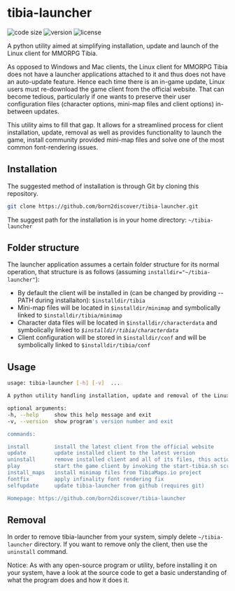 # tibia-launcher

![code size](https://img.shields.io/github/languages/code-size/born2discover/tibia-launcher.svg) ![version](https://img.shields.io/badge/version-1.0.0-blue.svg) ![license](https://img.shields.io/github/license/born2discover/tibia-launcher.svg)

A python utility aimed at simplifying installation, update and launch of the Linux client for MMORPG Tibia.

As opposed to Windows and Mac clients, the Linux client for MMORPG Tibia does not have a launcher applications attached to it and thus does not have an auto-update feature. Hence each time there is an in-game update, Linux users must re-download the game client from the official website. That can become tedious, particularly if one wants to preserve their user configuration files (character options, mini-map files and client options) in-between updates.

This utility aims to fill that gap. It allows for a streamlined process for client installation, update, removal as well as provides functionality to launch the game, install community provided mini-map files and solve one of the most common font-rendering issues.

## Installation

The suggested method of installation is through Git by cloning this repository.

```bash
git clone https://github.com/born2discover/tibia-launcher.git
```

The suggest path for the installation is in your home directory: `~/tibia-launcher`

## Folder structure

The launcher application assumes a certain folder structure for its normal operation, that structure is as follows (assuming `installdir="~/tibia-launcher"`):

- By default the client will be installed in (can be changed by providing --PATH during installaiton): `$installdir/tibia`
- Mini-map files will be located in `$installdir/minimap` and symbolically linked to `$installdir/tibia/minimap`
- Character data files will be located in `$installdir/characterdata` and symbolically linked to *`$installdir/tibia/characterdata`*
- Client configuration will be stored in `$installdir/conf` and will be symbolically linked to `$installdir/tibia/conf`


## Usage

```bash
usage: tibia-launcher [-h] [-v]  ...

A python utility handling installation, update and removal of the Linux Client for MMORPG Tibia

optional arguments:
-h, --help     show this help message and exit
-v, --version  show program's version number and exit

commands:

install        install the latest client from the official website
update         update installed client to the latest version
uninstall      remove installed client and all of its files, this action preserves minimap, characterdata and conf
play           start the game client by invoking the start-tibia.sh scrip
install_maps   install minimap files from TibiaMaps.io project
fontfix        apply infinality font rendering fix
selfupdate     update tibia-launcher from github (requires git)

Homepage: https://github.com/born2discover/tibia-launcher
```

## Removal

In order to remove tibia-launcher from your system, simply delete `~/tibia-launcher` directory. If you want to remove only the client, then use the `uninstall` command.


Notice: As with any open-source program or utility, before installing it on your system, have a look at the source code to get a basic understanding of what the program does and how it does it.